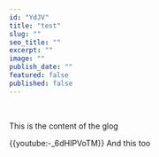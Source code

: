 ```yaml
---
id: "YdJV"
title: "test"
slug: ""
seo_title: ""
excerpt: ""
image: ""
publish_date: ""
featured: false
published: false
---
```


<br />

This is the content of the glog &#x20;

{{youtube:-_6dHIPVoTM}}
And this too